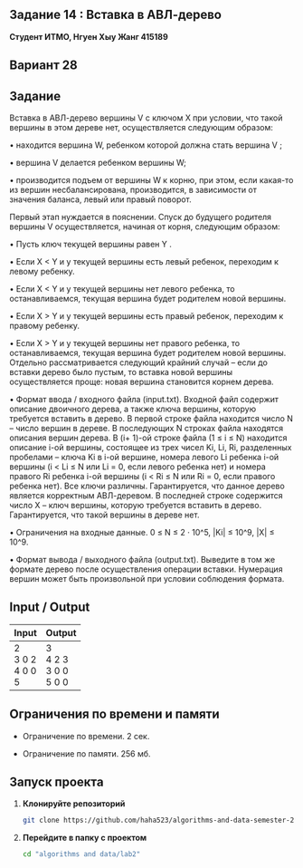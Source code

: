 ## Задание 14 : Вставка в АВЛ-дерево

**Студент ИТМО,  Нгуен Хыу Жанг  415189**  

## Вариант 28

## Задание

Вставка в АВЛ-дерево вершины V с ключом X при условии, что такой вершины в этом дереве нет, осуществляется следующим образом:

• находится вершина W, ребенком которой должна стать вершина V ;

• вершина V делается ребенком вершины W;

• производится подъем от вершины W к корню, при этом, если какая-то из вершин несбалансирована, производится, в зависимости от значения баланса, левый или правый поворот. 

Первый этап нуждается в пояснении. Спуск до будущего родителя вершины V осуществляется, начиная от корня, следующим образом:

• Пусть ключ текущей вершины равен Y .

• Если X < Y и у текущей вершины есть левый ребенок, переходим к левому ребенку.

• Если X < Y и у текущей вершины нет левого ребенка, то останавливаемся, текущая вершина будет родителем новой вершины.

• Если X > Y и у текущей вершины есть правый ребенок, переходим к правому ребенку.

• Если X > Y и у текущей вершины нет правого ребенка, то останавливаемся, текущая вершина будет родителем новой вершины. Отдельно рассматривается следующий крайний случай – если до вставки дерево было пустым, то вставка новой вершины осуществляется проще: новая вершина становится корнем дерева.

• Формат ввода / входного файла (input.txt). Входной файл содержит описание двоичного дерева, а также ключа вершины, которую требуется вставить в дерево. В первой строке файла находится число N – число вершин в дереве. В последующих N строках файла находятся описания вершин дерева. В (i+ 1)-ой строке файла (1 ≤ i ≤ N) находится описание i-ой вершины, состоящее из трех чисел Ki, Li, Ri, разделенных пробелами – ключа Ki в i-ой вершине, номера левого Li ребенка i-ой вершины (i < Li ≤ N или Li = 0, если левого ребенка нет) и номера правого Ri ребенка i-ой вершины (i < Ri ≤ N или Ri = 0, если правого ребенка нет). Все ключи различны. Гарантируется, что данное дерево является корректным АВЛ-деревом. В последней строке содержится число X – ключ вершины, которую требуется вставить в дерево. Гарантируется, что такой вершины в дереве нет.

• Ограничения на входные данные. 0 ≤ N ≤ 2 · 10^5, |Ki| ≤ 10^9, |X| ≤ 10^9.

• Формат вывода / выходного файла (output.txt). Выведите в том же формате дерево после осуществления операции вставки. Нумерация вершин может быть произвольной при условии соблюдения формата.

 
## Input / Output 

| Input                                                              | Output                               |   
|--------------------------------------------------------------------|--------------------------------------|
| 2<br/>3 0 2<br/>4 0 0<br/>5                                        | 3<br/>4 2 3<br/>3 0 0<br/>5 0 0      |


## Ограничения по времени и памяти

- Ограничение по времени. 2 сек.

- Ограничение по памяти. 256 мб.


## Запуск проекта
1. **Клонируйте репозиторий**
   ```bash
   git clone https://github.com/haha523/algorithms-and-data-semester-2.git
   ```
2. **Перейдите в папку с проектом**
   ```bash
   cd "algorithms and data/lab2"
   ```

